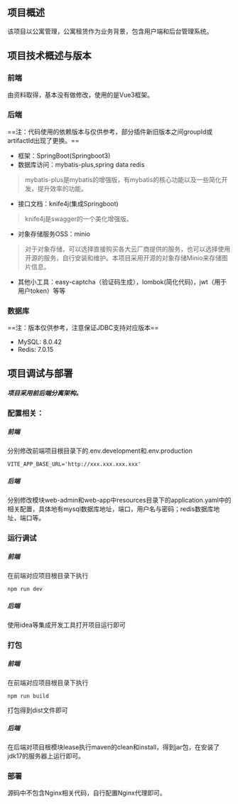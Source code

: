## 项目概述
该项目以公寓管理，公寓租赁作为业务背景，包含用户端和后台管理系统。

## 项目技术概述与版本
### 前端
由资料取得，基本没有做修改，使用的是Vue3框架。

### 后端
==注：代码使用的依赖版本与仅供参考，部分插件新旧版本之间groupId或artifactId出现了更换。==
- 框架：SpringBoot(Springboot3)
- 数据库访问：mybatis-plus,spring data redis
> mybatis-plus是mybatis的增强版，有mybatis的核心功能以及一些简化开发，提升效率的功能。
- 接口文档：knife4j(集成Springboot)
> knife4j是swagger的一个美化增强版。
- 对象存储服务OSS：minio
> 对于对象存储，可以选择直接购买各大云厂商提供的服务，也可以选择使用开源的服务，自行安装和维护。本项目采用开源的对象存储Minio来存储图片信息。
- 其他小工具：easy-captcha（验证码生成），lombok(简化代码)，jwt（用于用户token）等等

### 数据库
==注：版本仅供参考，注意保证JDBC支持对应版本==
- MySQL: 8.0.42
- Redis: 7.0.15

## 项目调试与部署
##### **项目采用前后端分离架构。**
### 配置相关：
##### 前端
分别修改前端项目根目录下的.env.development和.env.production
```
VITE_APP_BASE_URL='http://xxx.xxx.xxx.xxx'
```

##### 后端
分别修改模块web-admin和web-app中resources目录下的application.yaml中的相关配置，具体地有mysql数据库地址，端口，用户名与密码；redis数据库地址，端口等。
### 运行调试
##### 前端
在前端对应项目根目录下执行
```
npm run dev
```

##### 后端
使用idea等集成开发工具打开项目运行即可
### 打包
##### 前端
在前端对应项目根目录下执行
```
npm run build
```
打包得到dist文件即可
##### 后端
在后端对项目根模块lease执行maven的clean和install，得到jar包，在安装了jdk17的服务器上运行即可。
### 部署
源码中不包含Nginx相关代码，自行配置Nginx代理即可。